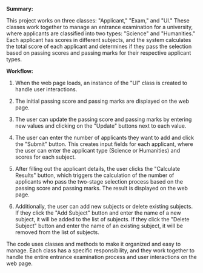 **Summary:**

This project works on three classes: "Applicant," "Exam," and "UI." These classes work together to manage an entrance examination for a university, where applicants are classified into two types: "Science" and "Humanities." Each applicant has scores in different subjects, and the system calculates the total score of each applicant and determines if they pass the selection based on passing scores and passing marks for their respective applicant types.

**Workflow:**

1. When the web page loads, an instance of the "UI" class is created to handle user interactions.

2. The initial passing score and passing marks are displayed on the web page.

3. The user can update the passing score and passing marks by entering new values and clicking on the "Update" buttons next to each value.

4. The user can enter the number of applicants they want to add and click the "Submit" button. This creates input fields for each applicant, where the user can enter the applicant type (Science or Humanities) and scores for each subject.

5. After filling out the applicant details, the user clicks the "Calculate Results" button, which triggers the calculation of the number of applicants who pass the two-stage selection process based on the passing score and passing marks. The result is displayed on the web page.

6. Additionally, the user can add new subjects or delete existing subjects. If they click the "Add Subject" button and enter the name of a new subject, it will be added to the list of subjects. If they click the "Delete Subject" button and enter the name of an existing subject, it will be removed from the list of subjects.

The code uses classes and methods to make it organized and easy to manage. Each class has a specific responsibility, and they work together to handle the entire entrance examination process and user interactions on the web page.
